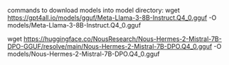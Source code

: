

commands to download models into model directory:
wget https://gpt4all.io/models/gguf/Meta-Llama-3-8B-Instruct.Q4_0.gguf -O models/Meta-Llama-3-8B-Instruct.Q4_0.gguf

wget https://huggingface.co/NousResearch/Nous-Hermes-2-Mistral-7B-DPO-GGUF/resolve/main/Nous-Hermes-2-Mistral-7B-DPO.Q4_0.gguf -O models/Nous-Hermes-2-Mistral-7B-DPO.Q4_0.gguf
